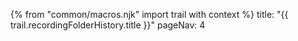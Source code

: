 {% from "common/macros.njk" import trail with context %}
<frontmatter>
title: "{{ trail.recordingFolderHistory.title }}"
pageNav: 4
</frontmatter>

<include src="unit-inPage-asFlat.md" boilerplate />